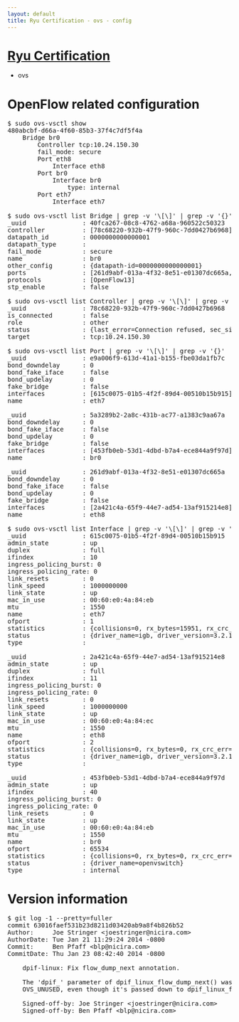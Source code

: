 ```yaml
---
layout: default
title: Ryu Certification - ovs - config
---
```

# [Ryu Certification](http://osrg.github.io/ryu/certification.html)
* ovs 

# OpenFlow related configuration
<pre>
$ sudo ovs-vsctl show
480abcbf-d66a-4f60-85b3-37f4c7df5f4a
    Bridge br0
        Controller tcp:10.24.150.30
        fail_mode: secure
        Port eth8
            Interface eth8
        Port br0
            Interface br0
                type: internal
        Port eth7
            Interface eth7

$ sudo ovs-vsctl list Bridge | grep -v '\[\]' | grep -v '{}'
_uuid               : 40fca267-08c8-4762-a68a-960522c50323
controller          : [78c68220-932b-47f9-960c-7dd0427b6968]
datapath_id         : 0000000000000001
datapath_type       : 
fail_mode           : secure
name                : br0
other_config        : {datapath-id=0000000000000001}
ports               : [261d9abf-013a-4f32-8e51-e01307dc665a, 5a3289b2-2a8c-431b-ac77-a1383c9aa67a, e9a006f9-613d-41a1-b155-fbe03da1fb7c]
protocols           : [OpenFlow13]
stp_enable          : false

$ sudo ovs-vsctl list Controller | grep -v '\[\]' | grep -v '{}'
_uuid               : 78c68220-932b-47f9-960c-7dd0427b6968
is_connected        : false
role                : other
status              : {last_error=Connection refused, sec_since_connect=242, sec_since_disconnect=3, state=BACKOFF}
target              : tcp:10.24.150.30

$ sudo ovs-vsctl list Port | grep -v '\[\]' | grep -v '{}'
_uuid               : e9a006f9-613d-41a1-b155-fbe03da1fb7c
bond_downdelay      : 0
bond_fake_iface     : false
bond_updelay        : 0
fake_bridge         : false
interfaces          : [615c0075-01b5-4f2f-89d4-00510b15b915]
name                : eth7

_uuid               : 5a3289b2-2a8c-431b-ac77-a1383c9aa67a
bond_downdelay      : 0
bond_fake_iface     : false
bond_updelay        : 0
fake_bridge         : false
interfaces          : [453fb0eb-53d1-4dbd-b7a4-ece844a9f97d]
name                : br0

_uuid               : 261d9abf-013a-4f32-8e51-e01307dc665a
bond_downdelay      : 0
bond_fake_iface     : false
bond_updelay        : 0
fake_bridge         : false
interfaces          : [2a421c4a-65f9-44e7-ad54-13af915214e8]
name                : eth8

$ sudo ovs-vsctl list Interface | grep -v '\[\]' | grep -v '{}'
_uuid               : 615c0075-01b5-4f2f-89d4-00510b15b915
admin_state         : up
duplex              : full
ifindex             : 10
ingress_policing_burst: 0
ingress_policing_rate: 0
link_resets         : 0
link_speed          : 1000000000
link_state          : up
mac_in_use          : 00:60:e0:4a:84:eb
mtu                 : 1550
name                : eth7
ofport              : 1
statistics          : {collisions=0, rx_bytes=15951, rx_crc_err=0, rx_dropped=0, rx_errors=0, rx_frame_err=0, rx_over_err=0, rx_packets=162, tx_bytes=0, tx_dropped=0, tx_errors=0, tx_packets=0}
status              : {driver_name=igb, driver_version=3.2.10-k, firmware_version=3.10-0}
type                : 

_uuid               : 2a421c4a-65f9-44e7-ad54-13af915214e8
admin_state         : up
duplex              : full
ifindex             : 11
ingress_policing_burst: 0
ingress_policing_rate: 0
link_resets         : 0
link_speed          : 1000000000
link_state          : up
mac_in_use          : 00:60:e0:4a:84:ec
mtu                 : 1550
name                : eth8
ofport              : 2
statistics          : {collisions=0, rx_bytes=0, rx_crc_err=0, rx_dropped=0, rx_errors=0, rx_frame_err=0, rx_over_err=0, rx_packets=0, tx_bytes=0, tx_dropped=0, tx_errors=0, tx_packets=0}
status              : {driver_name=igb, driver_version=3.2.10-k, firmware_version=3.10-0}
type                : 

_uuid               : 453fb0eb-53d1-4dbd-b7a4-ece844a9f97d
admin_state         : up
ifindex             : 40
ingress_policing_burst: 0
ingress_policing_rate: 0
link_resets         : 0
link_state          : up
mac_in_use          : 00:60:e0:4a:84:eb
mtu                 : 1550
name                : br0
ofport              : 65534
statistics          : {collisions=0, rx_bytes=0, rx_crc_err=0, rx_dropped=0, rx_errors=0, rx_frame_err=0, rx_over_err=0, rx_packets=0, tx_bytes=0, tx_dropped=0, tx_errors=0, tx_packets=0}
status              : {driver_name=openvswitch}
type                : internal
</pre>

# Version information
<pre>
$ git log -1 --pretty=fuller
commit 63016faef531b23d8211d03420ab9a8f4b826b52
Author:     Joe Stringer &lt;joestringer@nicira.com&gt;
AuthorDate: Tue Jan 21 11:29:24 2014 -0800
Commit:     Ben Pfaff &lt;blp@nicira.com&gt;
CommitDate: Thu Jan 23 08:42:40 2014 -0800

    dpif-linux: Fix flow_dump_next annotation.
    
    The 'dpif_' parameter of dpif_linux_flow_dump_next() was marked as
    OVS_UNUSED, even though it's passed down to dpif_linux_flow_get__().
    
    Signed-off-by: Joe Stringer &lt;joestringer@nicira.com&gt;
    Signed-off-by: Ben Pfaff &lt;blp@nicira.com&gt;
</pre>
